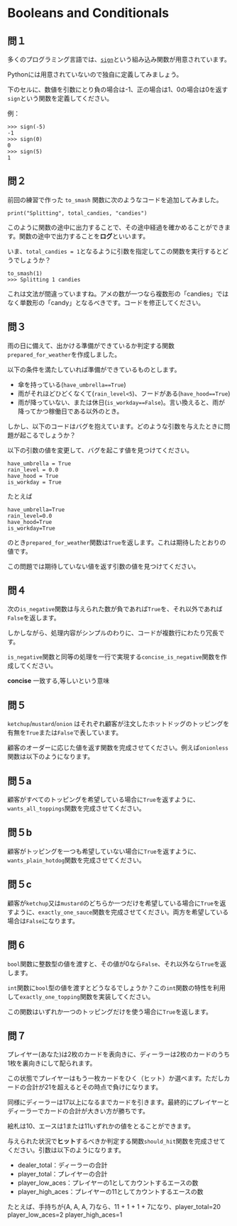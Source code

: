 # Booleans and Conditionals

## 問１

多くのプログラミング言語では、[`sign`](https://en.wikipedia.org/wiki/Sign_function)という組み込み関数が用意されています。

Pythonには用意されていないので独自に定義してみましょう。

下のセルに、数値を引数にとり負の場合は-1、正の場合は1、0の場合は0を返す`sign`という関数を定義してください。

例：

```
>>> sign(-5)
-1
>>> sign(0)
0
>>> sign(5)
1
```

## 問２

前回の練習で作った `to_smash` 関数に次のようなコードを追加してみました。

```
print("Splitting", total_candies, "candies")
```

このように関数の途中に出力することで、その途中経過を確かめることができます。関数の途中で出力することを**ログ**といいます。

いま、`total_candies = 1`となるように引数を指定してこの関数を実行するとどうでしょうか？

```
to_smash(1)
>>> Splitting 1 candies
```

これは文法が間違っていますね。アメの数が一つなら複数形の「candies」ではなく単数形の「candy」となるべきです。コードを修正してください。

## 問３

雨の日に備えて、出かける準備ができているか判定する関数`prepared_for_weather`を作成しました。

以下の条件を満たしていれば準備ができているものとします。

- 傘を持っている(`have_umbrella==True`)
- 雨がそれほどひどくなくて(`rain_level<5`)、フードがある(`have_hood==True`)
- 雨が降っていない、または休日(`is_workday==False`)。言い換えると、雨が降ってかつ稼働日である以外のとき。

しかし、以下のコードはバグを抱えています。どのような引数を与えたときに問題が起こるでしょうか？

以下の引数の値を変更して、バグを起こす値を見つけてください。

```
have_umbrella = True
rain_level = 0.0
have_hood = True
is_workday = True
```

たとえば
```
have_umbrella=True
rain_level=0.0
have_hood=True
is_workday=True
```

のとき`prepared_for_weather`関数は`True`を返します。これは期待したとおりの値です。

この問題では期待していない値を返す引数の値を見つけてください。

## 問４

次の`is_negative`関数は与えられた数が負であれば`True`を、それ以外であれば`False`を返します。

しかしながら、処理内容がシンプルのわりに、コードが複数行にわたり冗長です。

`is_negative`関数と同等の処理を一行で実現する`concise_is_negative`関数を作成してください。

**concise** 一致する,等しいという意味

## 問５

`ketchup`/`mustard`/`onion` はそれぞれ顧客が注文したホットドッグのトッピングを有無を`True`または`False`で表しています。

顧客のオーダーに応じた値を返す関数を完成させてください。例えば`onionless`関数は以下のようになります。

## 問５a

顧客がすべてのトッピングを希望している場合に`True`を返すように、`wants_all_toppings`関数を完成させてください。

## 問５b

顧客がトッピングを一つも希望していない場合に`True`を返すように、`wants_plain_hotdog`関数を完成させてください。


## 問５c

顧客が`ketchup`又は`mustard`のどちらか一つだけを希望している場合に`True`を返すように、`exactly_one_sauce`関数を完成させてください。両方を希望している場合は`False`になります。

## 問６

`bool`関数に整数型の値を渡すと、その値が0なら`False`、それ以外なら`True`を返します。

`int`関数に`bool`型の値を渡すとどうなるでしょうか？この`int`関数の特性を利用して`exactly_one_topping`関数を実装してください。

この関数はいずれか一つのトッピングだけを使う場合に`True`を返します。

## 問７

プレイヤー(あなた)は2枚のカードを表向きに、ディーラーは2枚のカードのうち1枚を裏向きにして配られます。

この状態でプレイヤーはもう一枚カードをひく（ヒット）か選べます。ただしカードの合計が21を超えるとその時点で負けになります。

同様にディーラーは17以上になるまでカードを引きます。最終的にプレイヤーとディーラーでカードの合計が大きい方が勝ちです。

絵札は10、エースは1または11いずれかの値をとることができます。

与えられた状況で**ヒット**するべきか判定する関数`should_hit`関数を完成させてください。引数は以下のようになります。

- dealer_total：ディーラーの合計
- player_total：プレイヤーの合計
- player_low_aces：プレイヤーの1としてカウントするエースの数
- player_high_aces：プレイヤーの11としてカウントするエースの数

たとえば、手持ちが{A, A, A, 7}なら、11 + 1 + 1 + 7になり、player_total=20 player_low_aces=2 player_high_aces=1